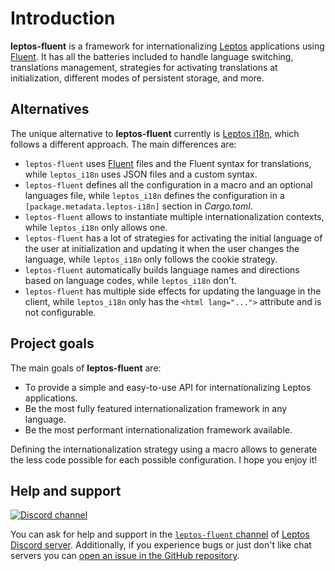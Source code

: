 # Introduction

**leptos-fluent** is a framework for internationalizing [Leptos] applications
using [Fluent]. It has all the batteries included to handle language switching,
translations management, strategies for activating translations at
initialization, different modes of persistent storage, and more.

## Alternatives

The unique alternative to **leptos-fluent** currently is [Leptos i18n], which
follows a different approach. The main differences are:

- `leptos-fluent` uses [Fluent] files and the Fluent syntax for translations,
  while `leptos_i18n` uses JSON files and a custom syntax.
- `leptos-fluent` defines all the configuration in a macro and an optional
  languages file, while `leptos_i18n` defines the configuration in a
  `[package.metadata.leptos-i18n]` section in _Cargo.toml_.
- `leptos-fluent` allows to instantiate multiple internationalization contexts,
  while `leptos_i18n` only allows one.
- `leptos-fluent` has a lot of strategies for activating the initial language
  of the user at initialization and updating it when the user changes the
  language, while `leptos_i18n` only follows the cookie strategy.
- `leptos-fluent` automatically builds language names and directions based on
  language codes, while `leptos_i18n` don't.
- `leptos-fluent` has multiple side effects for updating the language in the
  client, while `leptos_i18n` only has the `<html lang="...">` attribute
  and is not configurable.

## Project goals

The main goals of **leptos-fluent** are:

- To provide a simple and easy-to-use API for internationalizing Leptos
  applications.
- Be the most fully featured internationalization framework in any language.
- Be the most performant internationalization framework available.

Defining the internationalization strategy using a macro allows to generate
the less code possible for each possible configuration. I hope you enjoy it!

## Help and support

<!-- markdownlint-disable MD013 -->

[![Discord channel](https://img.shields.io/badge/Discord%20server-grey?logo=discord&logoColor=white)][`leptos-fluent` channel]

<!-- markdownlint-enable MD013 -->

You can ask for help and support in the [`leptos-fluent` channel] of
[Leptos Discord server]. Additionally, if you experience bugs or just don't
like chat servers you can [open an issue in the GitHub repository].

[Leptos]: https://leptos.dev
[Fluent]: https://projectfluent.org
[Leptos i18n]: https://github.com/Baptistemontan/leptos_i18n
[`leptos-fluent` channel]: https://discord.com/channels/1031524867910148188/1251579884371705927
[Leptos Discord server]: https://discord.com/channels/1031524867910148188
[open an issue in the GitHub repository]: https://github.com/mondeja/leptos-fluent/issues/new
